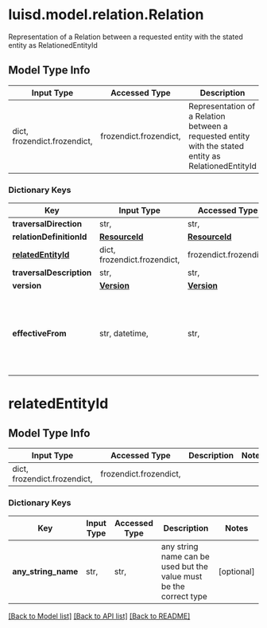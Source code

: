 # luisd.model.relation.Relation

Representation of a Relation between a requested entity with the stated entity as RelationedEntityId

## Model Type Info
Input Type | Accessed Type | Description | Notes
------------ | ------------- | ------------- | -------------
dict, frozendict.frozendict,  | frozendict.frozendict,  | Representation of a Relation between a requested entity with the stated entity as RelationedEntityId | 

### Dictionary Keys
Key | Input Type | Accessed Type | Description | Notes
------------ | ------------- | ------------- | ------------- | -------------
**traversalDirection** | str,  | str,  |  | 
**relationDefinitionId** | [**ResourceId**](ResourceId.md) | [**ResourceId**](ResourceId.md) |  | 
**[relatedEntityId](#relatedEntityId)** | dict, frozendict.frozendict,  | frozendict.frozendict,  |  | 
**traversalDescription** | str,  | str,  |  | 
**version** | [**Version**](Version.md) | [**Version**](Version.md) |  | [optional] 
**effectiveFrom** | str, datetime,  | str,  |  | [optional] value must conform to RFC-3339 date-time

# relatedEntityId

## Model Type Info
Input Type | Accessed Type | Description | Notes
------------ | ------------- | ------------- | -------------
dict, frozendict.frozendict,  | frozendict.frozendict,  |  | 

### Dictionary Keys
Key | Input Type | Accessed Type | Description | Notes
------------ | ------------- | ------------- | ------------- | -------------
**any_string_name** | str,  | str,  | any string name can be used but the value must be the correct type | [optional] 

[[Back to Model list]](../../README.md#documentation-for-models) [[Back to API list]](../../README.md#documentation-for-api-endpoints) [[Back to README]](../../README.md)

